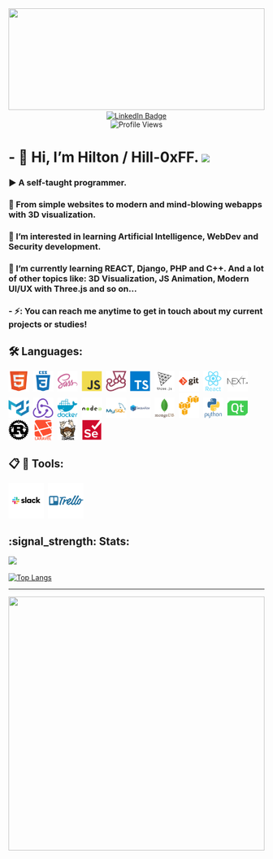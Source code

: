 <div id="banner" align="center">
  <img src = "https://media.giphy.com/media/5YgvUvKvDiQVUdZxLX/giphy.gif" width="100%" height="200px" />
</div>
<div id="badges" align="center">
  <a href="https://www.linkedin.com/in/hilton-c-p-3203a7218/">
  <img src="https://img.shields.io/badge/LinkedIn-blue?style=for-the-badge&logo=linkedin&logoColor=white" alt="LinkedIn Badge"/>
  </a>
</div>
<div id="prof-cnt" align="center">
  <img src="https://komarev.com/ghpvc/?username=Hill-0xFF&style=flat-square&color=blue" alt="Profile Views"/>
</div>
<h1>
  - 👋 Hi, I’m Hilton / Hill-0xFF.
  <img src="https://media.giphy.com/media/hvRJCLFzcasrR4ia7z/giphy.gif" width="30px"/>
</h1>
<p> <h3>▶️  A self-taught programmer.</h3></p>
<p> <h3>🔭 From simple websites to modern and mind-blowing webapps with 3D visualization.</h3></p>
<p> <h3>👀 I’m interested in learning Artificial Intelligence, WebDev and Security development. </h3></p>
<p> <h3>🌱 I’m currently learning REACT, Django, PHP and C++. And a lot of other topics like: 3D Visualization, JS Animation, Modern UI/UX with Three.js and so on...</h3> </p>
<h3> - ⚡: You can reach me anytime to get in touch about my current projects or studies!</h3>
<!---
Hill-0xFF/Hill-0xFF is a ✨ special ✨ repository because its `README.md` (this file) appears on your GitHub profile.
You can click the Preview link to take a look at your changes.
--->

<h2>🛠️ Languages:</h2>
<div id="langs">
  <img src="https://github.com/devicons/devicon/blob/master/icons/html5/html5-original.svg" title="HTML5" alt="HTML" width="40" height="40"/>&nbsp;
  <img src="https://github.com/devicons/devicon/blob/master/icons/css3/css3-plain-wordmark.svg"  title="CSS3" alt="CSS" width="40" height="40"/>&nbsp;
  <img src="https://github.com/devicons/devicon/blob/master/icons/sass/sass-original.svg" title="SASS" alt="SASS" width="40" height="40"/>&nbsp;
  <img src="https://github.com/devicons/devicon/blob/master/icons/javascript/javascript-original.svg" title="JavaScript" alt="JavaScript" width="40" height="40"/>&nbsp;
  <img src="https://github.com/devicons/devicon/blob/master/icons/jest/jest-plain.svg" title="Jest" alt="Jest" width="40" height="40"/>&nbsp;
  <img src="https://github.com/devicons/devicon/blob/master/icons/typescript/typescript-original.svg" title="Typescript" alt="Typescript" alt="40" width="40"/>&nbsp;
  <img src="https://github.com/devicons/devicon/blob/master/icons/threejs/threejs-original-wordmark.svg" title="Threejs" alt="Threejs" width="40" height="40"/>&nbsp;
  <img src="https://github.com/devicons/devicon/blob/master/icons/git/git-original-wordmark.svg" title="Git" **alt="Git" width="40" height="40"/>&nbsp;
  <img src="https://github.com/devicons/devicon/blob/master/icons/react/react-original-wordmark.svg" title="React" alt="React" width="40" height="40"/>&nbsp;
  <img src="https://github.com/devicons/devicon/blob/master/icons/nextjs/nextjs-original-wordmark.svg" title="NextJS" alt="NextJS 13" width="40" height="40" />&nbsp;
  <img src="https://github.com/devicons/devicon/blob/master/icons/materialui/materialui-original.svg" title="Material UI" alt="Material UI" width="40" height="40"/>&nbsp;
  <img src="https://github.com/devicons/devicon/blob/master/icons/redux/redux-original.svg" title="Redux" alt="Redux " width="40" height="40"/>&nbsp;
  <img src="https://github.com/devicons/devicon/blob/master/icons/docker/docker-plain-wordmark.svg" title="Docker"  alt="Docker" width="40" height="40"/>&nbsp;
  <img src="https://github.com/devicons/devicon/blob/master/icons/nodejs/nodejs-original-wordmark.svg" title="NodeJS" alt="NodeJS" width="40" height="40"/>&nbsp;
  <img src="https://github.com/devicons/devicon/blob/master/icons/mysql/mysql-original-wordmark.svg" title="MySQL"  alt="MySQL" width="40" height="40"/>&nbsp;
  <img src="https://github.com/devicons/devicon/blob/master/icons/sequelize/sequelize-original-wordmark.svg" title="Sequelize" alt="Sequelize" width="40" height="40"/>&nbsp;
  <img src="https://github.com/devicons/devicon/blob/master/icons/mongodb/mongodb-original-wordmark.svg" title="MongoDB" alt="MongoDB" width="40" height="40"/>&nbsp;
   <img src="https://github.com/devicons/devicon/blob/master/icons/amazonwebservices/amazonwebservices-original.svg" title="AWS" alt="AWS" width="40"     height="50"/>&nbsp;
  <img src="https://github.com/devicons/devicon/blob/master/icons/python/python-original-wordmark.svg" title="Python" alt="Python" width="40" height="40"/>&nbsp;
  <img src="https://github.com/devicons/devicon/blob/master/icons/qt/qt-original.svg" title="Qt" alt="Qt" width="40" height="40"/>&nbsp;
  <img src="https://github.com/devicons/devicon/blob/master/icons/rust/rust-plain.svg" title="Rust" alt="Rust" width="40" height="40"/>&nbsp;
  <img src="https://github.com/devicons/devicon/blob/master/icons/laravel/laravel-plain-wordmark.svg" title="Laravel" alt="Laravel" width="40" height="40"/>&nbsp;
  <img src="https://github.com/devicons/devicon/blob/master/icons/composer/composer-original.svg" title="Composer" alt="Composer" width="40" height="40"/>&nbsp;
  <img src="https://github.com/devicons/devicon/blob/master/icons/selenium/selenium-original.svg" title="Selenium" alt="Selenium" width="40" height="40"/>&nbsp;
</div>

<h2>  📋 📎 <b>Tools:</b></h2>
<div id="tools">
  <img src="https://github.com/devicons/devicon/blob/master/icons/slack/slack-original-wordmark.svg" title="Slack" alt="Slack" width="70" height="70"/>&nbsp;
  <img src="https://github.com/devicons/devicon/blob/master/icons/trello/trello-plain-wordmark.svg" title="Trello" alt="Trello" width="70" height="70"/>&nbsp;
</div>

<h2>:signal_strength: <b>Stats:</b></h2>
<div id="stats" width="100%">
  
   <a href="https://git.io/streak-stats">
    <img src="https://streak-stats.demolab.com?user=Hill-0xFF"/>
   </a> 
    
  [![Top Langs](https://github-readme-stats.vercel.app/api/top-langs/?username=Hill-0xFF&layout=compact&theme=vision-friendly-dark)](https://github.com/anuraghazra/github-readme-stats)
</div>

<!-- [![GitHub Streak](http://github-readme-streak-stats.herokuapp.com?user=Hill-0xFF&theme=merko&date_format=M%20j%5B%2C%20Y%5D&background=631111&fire=9B1B1B)](https://git.io/streak-stats) -->
<!--   [![GitHub Streak](https://streak-stats.demolab.com?user=Hill-0xFF&theme=merko&date_format=M%20j%5B%2C%20Y%5D&background=631111&fire=9B1B1B)](https://git.io/streak-stats) -->
<!--   [![GitHub Streak](https://streak-stats.demolab.com?user=Hill-0xFF)](https://git.io/streak-stats) -->
<!-- [![GitHub Streak](https://streak-stats.demolab.com?user=Hill-0xFF)](https://git.io/streak-stats) -->

---

<div id="footer">
  <img src="https://media.giphy.com/media/axnFGXT6MzvgY/giphy.gif" width="100%" height="500px"/>
</div>
